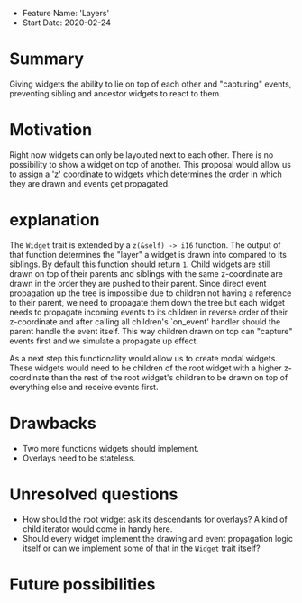 - Feature Name: 'Layers'
- Start Date: 2020-02-24

# Summary
[summary]: #summary

Giving widgets the ability to lie on top of each other and "capturing" events, preventing sibling and ancestor widgets to react to them.

# Motivation
[motivation]: #motivation

Right now widgets can only be layouted next to each other. There is no possibility to show a widget on top of another.
This proposal would allow us to assign a 'z' coordinate to widgets which determines the order in which they are drawn and events get propagated.

# explanation
[explanation]: #explanation

The `Widget` trait is extended by a `z(&self) -> i16` function. The output of that function determines the "layer" a widget is drawn into compared to its siblings.
By default this function should return `1`.
Child widgets are still drawn on top of their parents and siblings with the same z-coordinate are drawn in the order they are pushed to their parent.
Since direct event propagation up the tree is impossible due to children not having a reference to their parent, we need to propagate them down the tree but each widget needs to propagate incoming events to its children in reverse order of their z-coordinate and after calling all children's `on_event' handler should the parent handle the event itself.
This way children drawn on top can "capture" events first and we simulate a propagate up effect.

As a next step this functionality would allow us to create modal widgets.
These widgets would need to be children of the root widget with a higher z-coordinate than the rest of the root widget's children to be drawn on top of everything else and receive events first.

# Drawbacks
[drawbacks]: #drawbacks

 - Two more functions widgets should implement.
 - Overlays need to be stateless.

# Unresolved questions
[unresolved-questions]: #unresolved-questions

- How should the root widget ask its descendants for overlays? A kind of child iterator would come in handy here.
- Should every widget implement the drawing and event propagation logic itself or can we implement some of that in the `Widget` trait itself?

# Future possibilities
[future-possibilities]: #future-possibilities


